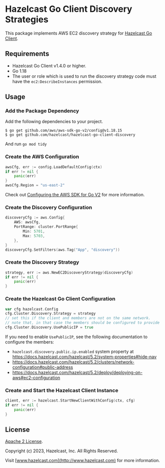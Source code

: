 # Hazelcast Go Client Discovery Strategies

This package implements AWS EC2 discovery strategy for [Hazelcast Go Client](https://github.com/hazelcast/hazelcast-go-client).

## Requirements

* Hazelcast Go Client v1.4.0 or higher.
* Go 1.18
* The user or role which is used to run the discovery strategy code must have the `ec2:DescribeInstances` permission.  

## Usage

### Add the Package Dependency

Add the following dependencies to your project.

```
$ go get github.com/aws/aws-sdk-go-v2/config@v1.18.15
$ go get github.com/hazelcast/hazelcast-go-client-discovery
```
And run `go mod tidy`

### Create the AWS Configuration

```go
awsCfg, err := config.LoadDefaultConfig(ctx)
if err != nil {
    panic(err)
}
awsCfg.Region = "us-east-2"
```

Check out [Configuring the AWS SDK for Go V2](https://aws.github.io/aws-sdk-go-v2/docs/configuring-sdk/) for more information.

### Create the Discovery Configuration

```go
discoveryCfg := aws.Config{
    AWS: awsCfg,
    PortRange: cluster.PortRange{
        Min: 5701,
        Max: 5703,
    },
}
discoveryCfg.SetFilters(aws.Tag("App", "discovery"))
```

### Create the Discovery Strategy

```go
strategy, err := aws.NewEC2DiscoveryStrategy(discoveryCfg)
if err != nil {
    panic(err)
}
```

### Create the Hazelcast Go Client Configuration

```go
var cfg hazelcast.Config
cfg.Cluster.Discovery.Strategy = strategy
// set this if the client and members are not on the same network.
// note that, in that case the members should be configured to provide public addresses.
cfg.Cluster.Discovery.UsePublicIP = true
```

If you need to enable `UsePublicIP`, see the following documentation to configure the members:

* `hazelcast.discovery.public.ip.enabled` system property at https://docs.hazelcast.com/hazelcast/5.2/system-properties#hide-nav
* https://docs.hazelcast.com/hazelcast/5.2/clusters/network-configuration#public-address
* https://docs.hazelcast.com/hazelcast/5.2/deploy/deploying-on-aws#ec2-configuration

### Create and Start the Hazelcast Client Instance

```go
client, err := hazelcast.StartNewClientWithConfig(ctx, cfg)
if err != nil {
    panic(err)
}
```

## License

[Apache 2 License](https://github.com/hazelcast/hazelcast-go-client-discovery/blob/master/LICENSE).

Copyright (c) 2023, Hazelcast, Inc. All Rights Reserved.

Visit [www.hazelcast.com](http://www.hazelcast.com) for more information.
